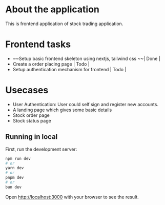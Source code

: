 # About the application
This is frontend application of stock trading application. 



# Frontend tasks

- ~~Setup basic frontend skeleton using nextjs, tailwind css ~~|  Done |  
- Create a order placing page | Todo | 
- Setup authentication mechanism for frontend | Todo | 


# Usecases

- User Authentication: User could self sign and register new accounts.
- A landing page which gives some basic details
- Stock order page
- Stock status page


## Running in local

First, run the development server:

```bash
npm run dev
# or
yarn dev
# or
pnpm dev
# or
bun dev
```

Open [http://localhost:3000](http://localhost:3000) with your browser to see the result.
